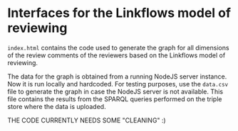 # Interfaces for the Linkflows model of reviewing

```index.html``` contains the code used to generate the graph for all dimensions of the review comments of the reviewers based on the Linkflows model of reviewing.

The data for the graph is obtained from a running NodeJS server instance. Now it is run locally and hardcoded. For testing purposes, use the ```data.csv``` file to generate the graph in case the NodeJS server is not available. This file contains the results from the SPARQL queries performed on the triple store where the data is uploaded.

THE CODE CURRENTLY NEEDS SOME "CLEANING" :)
